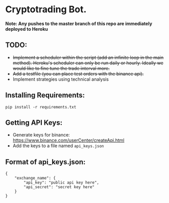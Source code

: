 # Cryptotrading Bot.

__Note: Any pushes to the master branch of this repo are immediately deployed to Heroku__
## TODO:
* ~~Implement a scheduler within the script (add an infinite loop in the main method). Heroku's scheduler can only be run daily or hourly. Ideally we would like to fine tune the trade interval more.~~
* ~~Add a testfile (you can place test orders with the binance api).~~
* Implement strategies using technical analysis  

## Installing Requirements:
`pip install -r requirements.txt`  
## Getting API Keys:
* Generate keys for binance: https://www.binance.com/userCenter/createApi.html  
* Add the keys to a file named `api_keys.json`  
## Format of api_keys.json:
~~~
{
    "exchange_name": {
        "api_key": "public api key here",
        "api_secret": "secret key here"
    }
}
~~~
